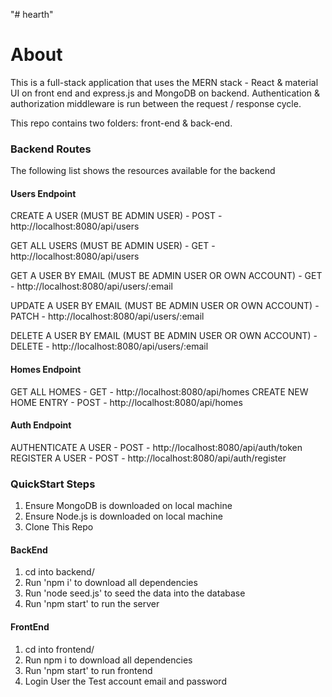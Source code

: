 "# hearth" 

<h1> About </h1>

This is a full-stack application that uses the MERN stack - React & material UI on front end and express.js and MongoDB on backend. Authentication & authorization
middleware is run between the request / response cycle.

This repo contains two folders: front-end & back-end.

<h3> Backend Routes </h3>

The following list shows the resources available for the backend

<h4> Users Endpoint </h4>

<p> CREATE A USER (MUST BE ADMIN USER) - POST -  http://localhost:8080/api/users  </p>
<p> GET ALL USERS (MUST BE ADMIN USER)  - GET -  http://localhost:8080/api/users </p>
<p> GET A USER BY EMAIL (MUST BE ADMIN USER OR OWN ACCOUNT) - GET -  http://localhost:8080/api/users/:email </p>
<p> UPDATE A USER BY EMAIL (MUST BE ADMIN USER OR OWN ACCOUNT) - PATCH -  http://localhost:8080/api/users/:email </p>
<p> DELETE A USER BY EMAIL (MUST BE ADMIN USER OR OWN ACCOUNT) - DELETE -  http://localhost:8080/api/users/:email </p>

<h4> Homes Endpoint </h4>

GET ALL HOMES - GET -  http://localhost:8080/api/homes
CREATE NEW HOME ENTRY - POST -  http://localhost:8080/api/homes

<h4> Auth Endpoint </h4>

AUTHENTICATE A USER - POST - http://localhost:8080/api/auth/token
REGISTER A USER - POST - http://localhost:8080/api/auth/register

<h3> QuickStart Steps </h3>

<ol> 
    <li> Ensure MongoDB is downloaded on local machine </li>
    <li> Ensure Node.js is downloaded on local machine</li>
    <li> Clone This Repo</li>
</ol>

<h4> BackEnd </h4>
<ol> 
    <li> cd into backend/</li>
    <li> Run 'npm i' to download all dependencies</li>
    <li> Run 'node seed.js' to seed the data into the database</li>
    <li> Run 'npm start' to run the server</li>
</ol>

<h4> FrontEnd </h4>
<ol> 
    <li> cd into frontend/</li>
    <li> Run npm i to download all dependencies</li>
    <li> Run 'npm start' to run frontend</li>
    <li> Login User the Test account email and password</li>
</ol>





